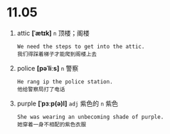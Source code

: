 # 11.05


1. attic **[ˈætɪk]** `n` 顶楼；阁楼
    ```
    We need the steps to get into the attic.
    我们得踩着梯子才能爬到阁楼上去
    ```

2. police **[pəˈliːs]** `n` 警察
    ```
    He rang ip the police station.
    他给警察局打了电话
    ```

3. purple **[ˈpɜːp(ə)l]** `adj` 紫色的 `n` 紫色
    ```
    She was wearing an unbecoming shade of purple.
    她穿着一身不相配的紫色衣服
    ```
